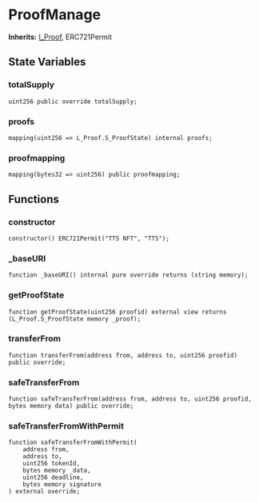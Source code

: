 # ProofManage
**Inherits:**
[I_Proof](/Contracts/interfaces/I_Proof.sol/interface.I_Proof.md), ERC721Permit


## State Variables
### totalSupply

```solidity
uint256 public override totalSupply;
```


### proofs

```solidity
mapping(uint256 => L_Proof.S_ProofState) internal proofs;
```


### proofmapping

```solidity
mapping(bytes32 => uint256) public proofmapping;
```


## Functions
### constructor


```solidity
constructor() ERC721Permit("TTS NFT", "TTS");
```

### _baseURI


```solidity
function _baseURI() internal pure override returns (string memory);
```

### getProofState


```solidity
function getProofState(uint256 proofid) external view returns (L_Proof.S_ProofState memory _proof);
```

### transferFrom


```solidity
function transferFrom(address from, address to, uint256 proofid) public override;
```

### safeTransferFrom


```solidity
function safeTransferFrom(address from, address to, uint256 proofid, bytes memory data) public override;
```

### safeTransferFromWithPermit


```solidity
function safeTransferFromWithPermit(
    address from,
    address to,
    uint256 tokenId,
    bytes memory _data,
    uint256 deadline,
    bytes memory signature
) external override;
```

